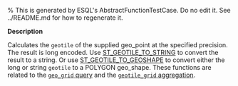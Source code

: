 % This is generated by ESQL's AbstractFunctionTestCase. Do no edit it. See ../README.md for how to regenerate it.

**Description**

Calculates the `geotile` of the supplied geo_point at the specified precision. The result is long encoded. Use [ST_GEOTILE_TO_STRING](#esql-st_geotile_to_string) to convert the result to a string. Or use [ST_GEOTILE_TO_GEOSHAPE](#esql-st_geotile_to_geoshape) to convert either the long or string `geotile` to a POLYGON geo_shape.  These functions are related to the [`geo_grid` query](/reference/query-languages/query-dsl/query-dsl-geo-grid-query.md) and the [`geotile_grid` aggregation](/reference/aggregations/search-aggregations-bucket-geotilegrid-aggregation.md).

